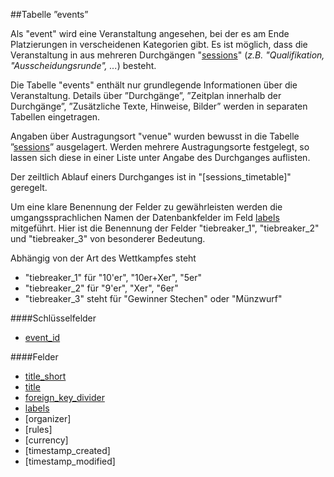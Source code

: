 ##Tabelle ”events”

Als "event" wird eine Veranstaltung angesehen, bei der es am Ende Platzierungen in verscheidenen Kategorien gibt. Es ist möglich, dass die Veranstaltung in aus mehreren Durchgängen "[sessions]" (*z.B. "Qualifikation, "Ausscheidungsrunde", ...*) besteht.

Die Tabelle "events" enthält nur grundlegende Informationen über die Veranstaltung. Details über ”Durchgänge”, ”Zeitplan innerhalb der Durchgänge”, ”Zusätzliche Texte, Hinweise, Bilder” werden in separaten Tabellen eingetragen.

Angaben über Austragungsort "venue" wurden bewusst in die Tabelle ”[sessions]” ausgelagert. Werden mehrere Austragungsorte festgelegt, so lassen sich diese in einer Liste unter Angabe des Durchganges auflisten.

Der zeiltlich Ablauf einers Durchganges ist in "[sessions_timetable]" geregelt.

Um eine klare Benennung der Felder zu gewährleisten werden die umgangssprachlichen Namen der Datenbankfelder im Feld [labels] mitgeführt. Hier ist die Benennung der Felder "tiebreaker_1", "tiebreaker_2" und "tiebreaker_3" von besonderer Bedeutung. 

Abhängig von der Art des Wettkampfes steht
* "tiebreaker_1" für "10'er", "10er+Xer", "5er"
* "tiebreaker_2" für "9'er", "Xer", "6er"
* "tiebreaker_3" steht für "Gewinner Stechen" oder "Münzwurf"

####Schlüsselfelder

* [event_id]

####Felder

* [title_short]
* [title]
* [foreign_key_divider]
* [labels]
* [organizer]
* [rules]
* [currency]
* [timestamp_created]
* [timestamp_modified]

[sessions]: kapitel_02_03.md
[labels]: kapitel_07.md
[event_id]: kapitel_07.md
[title_short]: kapitel_07.md
[title]: kapitel_07.md
[foreign_key_divider]: kapitel_07.md
[sessions_parts]:kapitel_02_04.md
